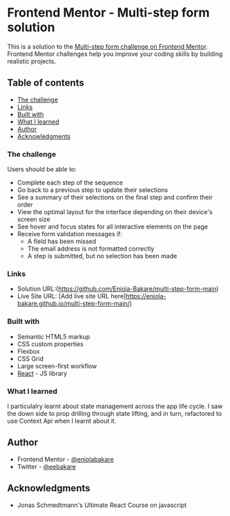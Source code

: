 # Frontend Mentor - Multi-step form solution

This is a solution to the [Multi-step form challenge on Frontend Mentor](https://www.frontendmentor.io/challenges/multistep-form-YVAnSdqQBJ). Frontend Mentor challenges help you improve your coding skills by building realistic projects. 

## Table of contents

  - [The challenge](#the-challenge)
  - [Links](#links)
  - [Built with](#built-with)
  - [What I learned](#what-i-learned)
- [Author](#author)
- [Acknowledgments](#acknowledgments)



### The challenge

Users should be able to:

- Complete each step of the sequence
- Go back to a previous step to update their selections
- See a summary of their selections on the final step and confirm their order
- View the optimal layout for the interface depending on their device's screen size
- See hover and focus states for all interactive elements on the page
- Receive form validation messages if:
  - A field has been missed
  - The email address is not formatted correctly
  - A step is submitted, but no selection has been made

### Links

- Solution URL:(https://github.com/Eniola-Bakare/multi-step-form-main)
- Live Site URL: [Add live site URL here]https://eniola-bakare.github.io/multi-step-form-main/)

### Built with

- Semantic HTML5 markup
- CSS custom properties
- Flexbox
- CSS Grid
- Large screen-first workflow
- [React](https://reactjs.org/) - JS library

### What I learned

I particulalry learnt about state management across the app life cycle. I saw the down side to prop drilling through state lifting, and in turn, refactored to use Context Api when I learnt about it.

## Author
- Frontend Mentor - [@eniolabakare](https://www.frontendmentor.io/profile/yourusername)
- Twitter - [@eebakare](https://www.twitter.com/eebakare)


## Acknowledgments

- Jonas Schmedtmann's Ultimate React Course on javascript
